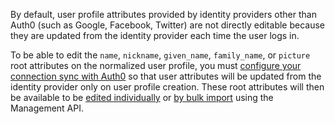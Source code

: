 By default, user profile attributes provided by identity providers other than Auth0 (such as Google, Facebook, Twitter) are not directly editable because they are updated from the identity provider each time the user logs in.

To be able to edit the `name`, `nickname`, `given_name`, `family_name`, or `picture` root attributes on the normalized user profile, you must [configure your connection sync with Auth0](/dashboard/guides/connections/configure-connection-sync) so that user attributes will be updated from the identity provider only on user profile creation. These root attributes will then be available to be [edited individually](/api/management/guides/users/update-root-attributes-users) or [by bulk import](/api/management/guides/users/set-root-attributes-user-import) using the Management API.
